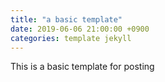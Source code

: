 ```yaml
---
title: "a basic template"
date: 2019-06-06 21:00:00 +0900
categories: template jekyll
---
```


This is a basic template for posting
